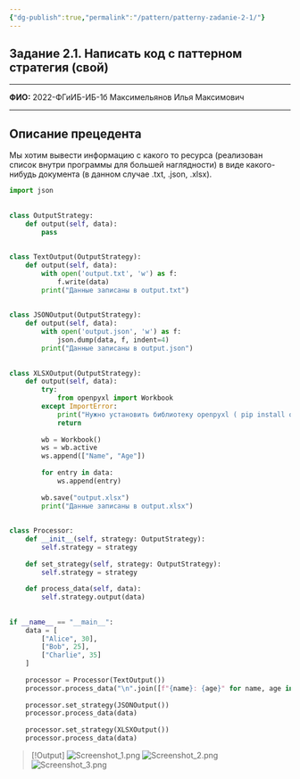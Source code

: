 ```yaml
---
{"dg-publish":true,"permalink":"/pattern/patterny-zadanie-2-1/"}
---
```


## Задание 2.1. Написать код с паттерном стратегия (свой)

---

**ФИО:** 2022-ФГиИБ-ИБ-1б Максимельянов Илья Максимович

---

## Описание прецедента

Мы хотим вывести информацию с какого то ресурса (реализован список внутри программы для большей наглядности) в виде какого-нибудь документа (в данном случае .txt, .json, .xlsx).

```python
import json  
  
  
class OutputStrategy:  
	def output(self, data):  
		pass  
  
  
class TextOutput(OutputStrategy):  
	def output(self, data):  
		with open('output.txt', 'w') as f:  
			f.write(data)  
		print("Данные записаны в output.txt")  
  
  
class JSONOutput(OutputStrategy):  
	def output(self, data):  
		with open('output.json', 'w') as f:  
			json.dump(data, f, indent=4)  
		print("Данные записаны в output.json")  
	  
  
class XLSXOutput(OutputStrategy):  
	def output(self, data):  
		try:  
			from openpyxl import Workbook  
		except ImportError:  
			print("Нужно установить библиотеку openpyxl ( pip install openpyxl )")  
			return  
		  
		wb = Workbook()  
		ws = wb.active  
		ws.append(["Name", "Age"])  
		  
		for entry in data:  
			ws.append(entry)  
		  
		wb.save("output.xlsx")  
		print("Данные записаны в output.xlsx")  
		  
  
class Processor:  
	def __init__(self, strategy: OutputStrategy):  
		self.strategy = strategy  
	  
	def set_strategy(self, strategy: OutputStrategy):  
		self.strategy = strategy  
	  
	def process_data(self, data):  
		self.strategy.output(data)  
  
  
if __name__ == "__main__":  
	data = [  
		["Alice", 30],  
		["Bob", 25],  
		["Charlie", 35]  
	]  
  
	processor = Processor(TextOutput())  
	processor.process_data("\n".join([f"{name}: {age}" for name, age in data]))  
	  
	processor.set_strategy(JSONOutput())  
	processor.process_data(data)  
	  
	processor.set_strategy(XLSXOutput())  
	processor.process_data(data)
```

> [!Output]
> ![Screenshot_1.png](/img/user/media/Screenshot_1.png)
![Screenshot_2.png](/img/user/media/Screenshot_2.png)
![Screenshot_3.png](/img/user/media/Screenshot_3.png)
